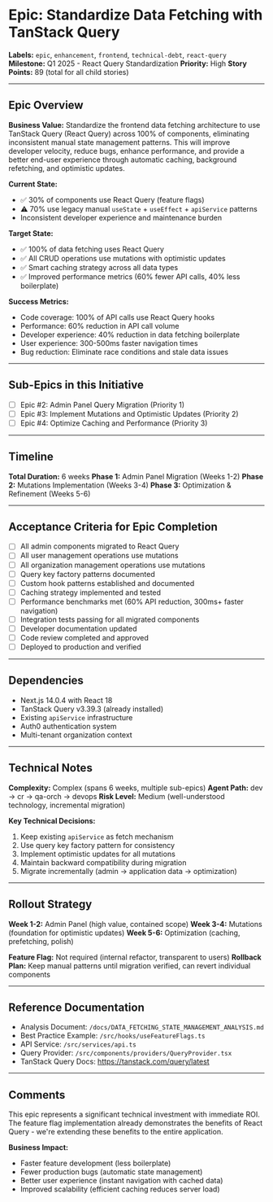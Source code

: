 # Epic: Standardize Data Fetching with TanStack Query

**Labels:** `epic`, `enhancement`, `frontend`, `technical-debt`, `react-query`
**Milestone:** Q1 2025 - React Query Standardization
**Priority:** High
**Story Points:** 89 (total for all child stories)

---

## Epic Overview

**Business Value:**
Standardize the frontend data fetching architecture to use TanStack Query (React Query) across 100% of components, eliminating inconsistent manual state management patterns. This will improve developer velocity, reduce bugs, enhance performance, and provide a better end-user experience through automatic caching, background refetching, and optimistic updates.

**Current State:**
- ✅ 30% of components use React Query (feature flags)
- ⚠️ 70% use legacy manual `useState` + `useEffect` + `apiService` patterns
- Inconsistent developer experience and maintenance burden

**Target State:**
- ✅ 100% of data fetching uses React Query
- ✅ All CRUD operations use mutations with optimistic updates
- ✅ Smart caching strategy across all data types
- ✅ Improved performance metrics (60% fewer API calls, 40% less boilerplate)

**Success Metrics:**
- Code coverage: 100% of API calls use React Query hooks
- Performance: 60% reduction in API call volume
- Developer experience: 40% reduction in data fetching boilerplate
- User experience: 300-500ms faster navigation times
- Bug reduction: Eliminate race conditions and stale data issues

---

## Sub-Epics in this Initiative

- [ ] Epic #2: Admin Panel Query Migration (Priority 1)
- [ ] Epic #3: Implement Mutations and Optimistic Updates (Priority 2)
- [ ] Epic #4: Optimize Caching and Performance (Priority 3)

---

## Timeline

**Total Duration:** 6 weeks
**Phase 1:** Admin Panel Migration (Weeks 1-2)
**Phase 2:** Mutations Implementation (Weeks 3-4)
**Phase 3:** Optimization & Refinement (Weeks 5-6)

---

## Acceptance Criteria for Epic Completion

- [ ] All admin components migrated to React Query
- [ ] All user management operations use mutations
- [ ] All organization management operations use mutations
- [ ] Query key factory patterns documented
- [ ] Custom hook patterns established and documented
- [ ] Caching strategy implemented and tested
- [ ] Performance benchmarks met (60% API reduction, 300ms+ faster navigation)
- [ ] Integration tests passing for all migrated components
- [ ] Developer documentation updated
- [ ] Code review completed and approved
- [ ] Deployed to production and verified

---

## Dependencies

- Next.js 14.0.4 with React 18
- TanStack Query v3.39.3 (already installed)
- Existing `apiService` infrastructure
- Auth0 authentication system
- Multi-tenant organization context

---

## Technical Notes

**Complexity:** Complex (spans 6 weeks, multiple sub-epics)
**Agent Path:** dev → cr → qa-orch → devops
**Risk Level:** Medium (well-understood technology, incremental migration)

**Key Technical Decisions:**
1. Keep existing `apiService` as fetch mechanism
2. Use query key factory pattern for consistency
3. Implement optimistic updates for all mutations
4. Maintain backward compatibility during migration
5. Migrate incrementally (admin → application data → optimization)

---

## Rollout Strategy

**Week 1-2:** Admin Panel (high value, contained scope)
**Week 3-4:** Mutations (foundation for optimistic updates)
**Week 5-6:** Optimization (caching, prefetching, polish)

**Feature Flag:** Not required (internal refactor, transparent to users)
**Rollback Plan:** Keep manual patterns until migration verified, can revert individual components

---

## Reference Documentation

- Analysis Document: `/docs/DATA_FETCHING_STATE_MANAGEMENT_ANALYSIS.md`
- Best Practice Example: `/src/hooks/useFeatureFlags.ts`
- API Service: `/src/services/api.ts`
- Query Provider: `/src/components/providers/QueryProvider.tsx`
- TanStack Query Docs: https://tanstack.com/query/latest

---

## Comments

This epic represents a significant technical investment with immediate ROI. The feature flag implementation already demonstrates the benefits of React Query - we're extending these benefits to the entire application.

**Business Impact:**
- Faster feature development (less boilerplate)
- Fewer production bugs (automatic state management)
- Better user experience (instant navigation with cached data)
- Improved scalability (efficient caching reduces server load)

